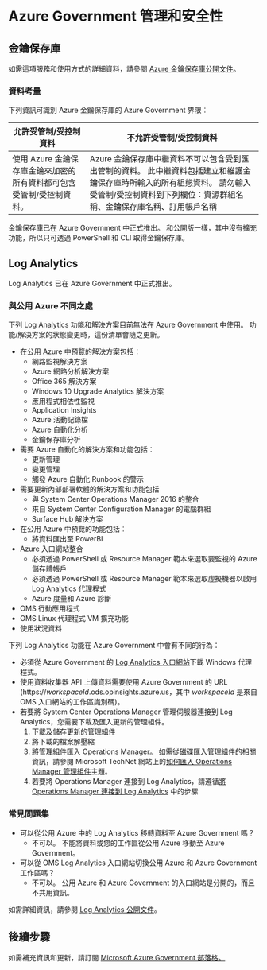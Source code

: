 <properties
    pageTitle="Azure Government 文件 | Microsoft Azure"
    description="這為 Azure Government 的開發應用程式提供功能和指引的比較"
    services="Azure-Government"
    cloud="gov" 
    documentationCenter=""
    authors="scooxl"
    manager="zakramer"
    editor=""/>
<tags
    ms.service="multiple"
    ms.devlang="na"
    ms.topic="article"
    ms.tgt_pltfrm="na"
    ms.workload="azure-government"
    ms.date="10/05/2016"
    ms.author="scooxl"/>

#  <a name="azure-government-management-and-security"></a>Azure Government 管理和安全性
##  <a name="key-vault"></a>金鑰保存庫
如需這項服務和使用方式的詳細資料，請參閱 <a href="https://azure.microsoft.com/documentation/services/key-vault">Azure 金鑰保存庫公開文件</a>。
### <a name="data-considerations"></a>資料考量
下列資訊可識別 Azure 金鑰保存庫的 Azure Government 界限︰

| 允許受管制/受控制資料 | 不允許受管制/受控制資料 |
|--------------------------------------------------------------------------------------|-----------------------------------------------------------------------------------------------------------------------------------------------------------------------------------------------------------------------------------------------------------------------------------------------------------------|
| 使用 Azure 金鑰保存庫金鑰來加密的所有資料都可包含受管制/受控制資料。 | Azure 金鑰保存庫中繼資料不可以包含受到匯出管制的資料。 此中繼資料包括建立和維護金鑰保存庫時所輸入的所有組態資料。  請勿輸入受管制/受控制資料到下列欄位︰資源群組名稱、金鑰保存庫名稱、訂用帳戶名稱 |

金鑰保存庫已在 Azure Government 中正式推出。 和公開版一樣，其中沒有擴充功能，所以只可透過 PowerShell 和 CLI 取得金鑰保存庫。
## <a name="log-analytics"></a>Log Analytics
Log Analytics 已在 Azure Government 中正式推出。 

### <a name="differences-from-public-azure"></a>與公用 Azure 不同之處

下列 Log Analytics 功能和解決方案目前無法在 Azure Government 中使用。 功能/解決方案的狀態變更時，這份清單會隨之更新。

+ 在公用 Azure 中預覽的解決方案包括︰
  - 網路監視解決方案
  - Azure 網路分析解決方案
  - Office 365 解決方案
  - Windows 10 Upgrade Analytics 解決方案
  - 應用程式相依性監視
  - Application Insights
  - Azure 活動記錄檔
  - Azure 自動化分析
  - 金鑰保存庫分析
+ 需要 Azure 自動化的解決方案和功能包括︰
  - 更新管理
  - 變更管理
  - 觸發 Azure 自動化 Runbook 的警示
+ 需要更新內部部署軟體的解決方案和功能包括
  - 與 System Center Operations Manager 2016 的整合
  - 來自 System Center Configuration Manager 的電腦群組
  - Surface Hub 解決方案
+ 在公用 Azure 中預覽的功能包括︰
  - 將資料匯出至 PowerBI
+ Azure 入口網站整合
  - 必須透過 PowerShell 或 Resource Manager 範本來選取要監視的 Azure 儲存體帳戶
  - 必須透過 PowerShell 或 Resource Manager 範本來選取虛擬機器以啟用 Log Analytics 代理程式
  - Azure 度量和 Azure 診斷
+ OMS 行動應用程式
+ OMS Linux 代理程式 VM 擴充功能
+ 使用狀況資料

下列 Log Analytics 功能在 Azure Government 中會有不同的行為：

+ 必須從 Azure Government 的 [Log Analytics 入口網站](https://oms.microsoft.us)下載 Windows 代理程式。
+ 使用資料收集器 API 上傳資料需要使用 Azure Government 的 URL (https://*workspaceId*.ods.opinsights.azure.us，其中 *workspaceId* 是來自 OMS 入口網站的工作區識別碼)。 
+ 若要將 System Center Operations Manager 管理伺服器連接到 Log Analytics，您需要下載及匯入更新的管理組件。
  1. 下載及儲存[更新的管理組件](http://go.microsoft.com/fwlink/?LinkId=828749)
  2. 將下載的檔案解壓縮
  3. 將管理組件匯入 Operations Manager。 如需從磁碟匯入管理組件的相關資訊，請參閱 Microsoft TechNet 網站上的[如何匯入 Operations Manager 管理組件](http://technet.microsoft.com/library/hh212691.aspx)主題。
  4. 若要將 Operations Manager 連接到 Log Analytics，請遵循[將 Operations Manager 連接到 Log Analytics](../log-analytics/log-analytics-om-agents.md) 中的步驟 



### <a name="frequently-asked-questions"></a>常見問題集

+ 可以從公用 Azure 中的 Log Analytics 移轉資料至 Azure Government 嗎？
  - 不可以。 不能將資料或您的工作區從公用 Azure 移動至 Azure Government。
+ 可以從 OMS Log Analytics 入口網站切換公用 Azure 和 Azure Government 工作區嗎？
  - 不可以。 公用 Azure 和 Azure Government 的入口網站是分開的，而且不共用資訊。 

如需詳細資訊，請參閱 [Log Analytics 公開文件](../log-analytics/log-analytics-overview.md)。

## <a name="next-steps"></a>後續步驟

如需補充資訊和更新，請訂閱 <a href="https://blogs.msdn.microsoft.com/azuregov/">Microsoft Azure Government 部落格。 </a>
 



<!--HONumber=Oct16_HO2-->


